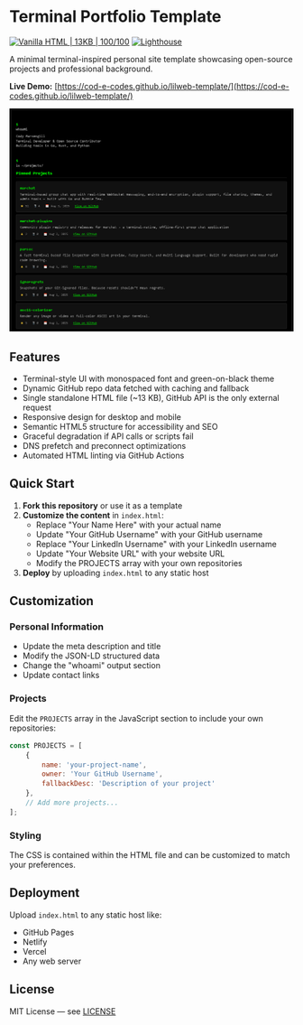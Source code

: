 # Terminal Portfolio Template

[![Vanilla HTML | 13KB | 100/100](https://img.shields.io/badge/vanilla-13KB-green?style=flat-square&logo=html5)](https://cod-e-codes.github.io/lilweb-template/)
[![Lighthouse](https://img.shields.io/badge/lighthouse-100%2F100-brightgreen?style=flat-square&logo=googlechrome)](https://cod-e-codes.github.io/lilweb-template/)

A minimal terminal-inspired personal site template showcasing open-source projects and professional background.

**Live Demo:** [https://cod-e-codes.github.io/lilweb-template/](https://cod-e-codes.github.io/lilweb-template/)

![Terminal Portfolio Screenshot](screenshot.png)

## Features

- Terminal-style UI with monospaced font and green-on-black theme  
- Dynamic GitHub repo data fetched with caching and fallback  
- Single standalone HTML file (~13 KB), GitHub API is the only external request  
- Responsive design for desktop and mobile  
- Semantic HTML5 structure for accessibility and SEO  
- Graceful degradation if API calls or scripts fail  
- DNS prefetch and preconnect optimizations  
- Automated HTML linting via GitHub Actions  

## Quick Start

1. **Fork this repository** or use it as a template
2. **Customize the content** in `index.html`:
   - Replace "Your Name Here" with your actual name
   - Update "Your GitHub Username" with your GitHub username
   - Replace "Your LinkedIn Username" with your LinkedIn username
   - Update "Your Website URL" with your website URL
   - Modify the PROJECTS array with your own repositories
3. **Deploy** by uploading `index.html` to any static host

## Customization

### Personal Information
- Update the meta description and title
- Modify the JSON-LD structured data
- Change the "whoami" output section
- Update contact links

### Projects
Edit the `PROJECTS` array in the JavaScript section to include your own repositories:

```javascript
const PROJECTS = [
    {
        name: 'your-project-name',
        owner: 'Your GitHub Username',
        fallbackDesc: 'Description of your project'
    },
    // Add more projects...
];
```

### Styling
The CSS is contained within the HTML file and can be customized to match your preferences.

## Deployment

Upload `index.html` to any static host like:
- GitHub Pages
- Netlify
- Vercel
- Any web server

## License

MIT License — see [LICENSE](LICENSE)
